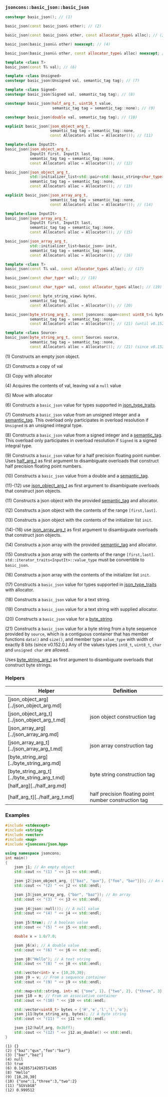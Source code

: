### `jsoncons::basic_json::basic_json`

```c++
constexpr basic_json(); // (1)

basic_json(const basic_json& other); // (2)

basic_json(const basic_json& other, const allocator_type& alloc); // (3)

basic_json(basic_json&& other) noexcept; // (4)

basic_json(basic_json&& other, const allocator_type& alloc) noexcept; // (5)

template <class T>
basic_json(const T& val); // (6)

template <class Unsigned>
constexpr basic_json(Unsigned val, semantic_tag tag); // (7)

template <class Signed>
constexpr basic_json(Signed val, semantic_tag tag); // (8)

constexpr basic_json(half_arg_t, uint16_t value, 
                     semantic_tag tag = semantic_tag::none); // (9)

constexpr basic_json(double val, semantic_tag tag); // (10)

explicit basic_json(json_object_arg_t, 
                    semantic_tag tag = semantic_tag::none, 
                    const Allocator& alloc = Allocator()); // (11) 

template<class InputIt>
basic_json(json_object_arg_t, 
           InputIt first, InputIt last, 
           semantic_tag tag = semantic_tag::none,
           const Allocator& alloc = Allocator()); // (12) 

basic_json(json_object_arg_t, 
           std::initializer_list<std::pair<std::basic_string<char_type>,basic_json>> init, 
           semantic_tag tag = semantic_tag::none, 
           const Allocator& alloc = Allocator()); // (13)

explicit basic_json(json_array_arg_t, 
                    semantic_tag tag = semantic_tag::none, 
                    const Allocator& alloc = Allocator()); // (14)

template<class InputIt>
basic_json(json_array_arg_t, 
           InputIt first, InputIt last, 
           semantic_tag tag = semantic_tag::none, 
           const Allocator& alloc = Allocator()); // (15) 

basic_json(json_array_arg_t, 
           std::initializer_list<basic_json> init, 
           semantic_tag tag = semantic_tag::none, 
           const Allocator& alloc = Allocator()); // (16)

template <class T>
basic_json(const T& val, const allocator_type& alloc); // (17)

basic_json(const char_type* val); // (18)

basic_json(const char_type* val, const allocator_type& alloc); // (19)

basic_json(const byte_string_view& bytes, 
           semantic_tag tag, 
           const Allocator& alloc = Allocator()); // (20)

basic_json(byte_string_arg_t, const jsoncons::span<const uint8_t>& bytes, 
           semantic_tag tag = semantic_tag::none,
           const Allocator& alloc = Allocator()); // (21) (until v0.152)

template <class Source>
basic_json(byte_string_arg_t, const Source& source, 
           semantic_tag tag = semantic_tag::none,
           const Allocator& alloc = Allocator()); // (21) (since v0.152)
```

(1) Constructs an empty json object. 

(2) Constructs a copy of val

(3) Copy with allocator

(4) Acquires the contents of val, leaving val a `null` value

(5) Move with allocator

(6) Constructs a `basic_json` value for types supported in [json_type_traits](json_type_traits.md).

(7) Constructs a `basic_json` value from an unsigned integer and a [semantic_tag](../semantic_tag.md). This overload only participates in overload resolution if `Unsigned` is an unsigned integral type.

(8) Constructs a `basic_json` value from a signed integer and a [semantic_tag](../semantic_tag.md). This overload only participates in overload resolution if `Signed` is a signed integral type.

(9) Constructs a `basic_json` value for a half precision floating point number.
Uses [half_arg_t](../half_arg_t.md) as first argument to disambiguate overloads that construct half precision floating point numbers.

(10) Constructs a `basic_json` value from a double and a [semantic_tag](../semantic_tag.md).

(11)-(12) use [json_object_arg_t](../json_object_arg_t.md) as first argument to disambiguate overloads that construct json objects.

(11) Constructs a json object with the provided [semantic_tag](../semantic_tag.md) and allocator.

(12) Constructs a json object with the contents of the range `[first,last]`.

(13) Constructs a json object with the contents of the initializer list `init`.

(14)-(16) use [json_array_arg_t](../json_aray_arg_t.md) as first argument to disambiguate overloads that construct json objects.

(14) Constructs a json array with the provided [semantic_tag](../semantic_tag.md) and allocator.

(15) Constructs a json array with the contents of the range `[first,last]`.
`std::iterator_traits<InputIt>::value_type` must be convertible to `basic_json`. 

(16) Constructs a json array with the contents of the initializer list `init`.

(17) Constructs a `basic_json` value for types supported in [json_type_traits](json_type_traits.md) with allocator.

(18) Constructs a `basic_json` value for a text string.

(19) Constructs a `basic_json` value for a text string with supplied allocator.

(20) Constructs a `basic_json` value for a [byte_string](../byte_string.md).

(21) Constructs a `basic_json` value for a byte string from a byte sequence provided by `source`,
which is a contiguous container that has member functions `data()` and `size()`, and member type `value_type` 
with width of exactly 8 bits (since v0.152.0.)
Any of the values types `int8_t`, `uint8_t`, `char` and `unsigned char` are allowed.

Uses [byte_string_arg_t](../byte_string_arg_t.md) as first argument to disambiguate overloads that construct byte strings.

### Helpers

Helper                |Definition
--------------------|------------------------------
[json_object_arg][../json_object_arg.md] |    
[json_object_arg_t][../json_object_arg_t.md] | json object construction tag
[json_array_arg][../json_array_arg.md] |
[json_array_arg_t][../json_array_arg_t.md] | json array construction tag
[byte_string_arg][../byte_string_arg.md] |
[byte_string_arg_t][../byte_string_arg_t.md] | byte string construction tag
[half_arg][../half_arg.md] |
[half_arg_t][../half_arg_t.md] | half precision floating point number construction tag

### Examples

```c++
#include <stdexcept>
#include <string>
#include <vector>
#include <map>
#include <jsoncons/json.hpp>

using namespace jsoncons;
int main()
{
    json j1; // An empty object
    std::cout << "(1) " << j1 << std::endl;

    json j2(json_object_arg, {{"baz", "qux"}, {"foo", "bar"}}); // An object 
    std::cout << "(2) " << j2 << std::endl;

    json j3(json_array_arg, {"bar", "baz"}); // An array 
    std::cout << "(3) " << j3 << std::endl;
  
    json j4(json::null()); // A null value
    std::cout << "(4) " << j4 << std::endl;
    
    json j5(true); // A boolean value
    std::cout << "(5) " << j5 << std::endl;

    double x = 1.0/7.0;

    json j6(x); // A double value
    std::cout << "(6) " << j6 << std::endl;

    json j8("Hello"); // A text string
    std::cout << "(8) " << j8 << std::endl;

    std::vector<int> v = {10,20,30};
    json j9 = v; // From a sequence container
    std::cout << "(9) " << j9 << std::endl;

    std::map<std::string, int> m{ {"one", 1}, {"two", 2}, {"three", 3} };
    json j10 = m; // From an associative container
    std::cout << "(10) " << j10 << std::endl;

    std::vector<uint8_t> bytes = {'H','e','l','l','o'};
    json j11(byte_string_arg, bytes); // A byte string
    std::cout << "(11) " << j11 << std::endl;

    json j12(half_arg, 0x3bff);
    std::cout << "(12) " << j12.as_double() << std::endl;
}
```

```
(1) {}
(2) {"baz":"qux","foo":"bar"}
(3) ["bar","baz"]
(4) null
(5) true
(6) 0.14285714285714285
(8) "Hello"
(9) [10,20,30]
(10) {"one":1,"three":3,"two":2}
(11) "SGVsbG8"
(12) 0.999512
```
